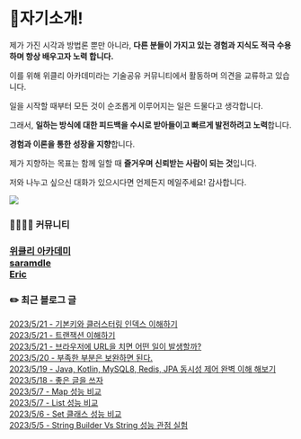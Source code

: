 
<h1>🙋자기소개!</h1>

제가 가진 시각과 방법론 뿐만 아니라, **다른 분들이 가지고 있는 경험과 지식도 적극 수용하며 항상 배우고자 노력 합니다.**

이를 위해 위클리 아카데미라는 기술공유 커뮤니티에서  활동하며 의견을 교류하고 있습니다.

일을 시작할 때부터 모든 것이 순조롭게 이루어지는 일은 드물다고 생각합니다. 

그래서, **일하는 방식에 대한 피드백을 수시로 받아들이고 빠르게 발전하려고 노력**합니다. 

**경험과 이론을 통한 성장을 지향**합니다.

제가 지향하는 목표는 함께 일할 때 **즐거우며 신뢰받는 사람이 되는 것**입니다.

저와 나누고 싶으신 대화가 있으시다면 언제든지 메일주세요! 감사합니다.


![](https://github-profile-trophy.vercel.app/?username=jungmini0601&theme=flat&no-frame=true&margin-w=30)

<h3>  👨‍👨‍👦‍👦 커뮤니티 <h3>

[위클리 아카데미](https://www.weekly.ac/) <br>
[saramdle](https://discord.gg/aupDwXxfnc) <br>
[Eric](https://discord.com/invite/7qNA6tG) <br>

<h3>✏️ 최근 블로그 글</h3> 

[2023/5/21 - 기본키와 클러스터링 인덱스 이해하기](https://jungmini-laboratory.tistory.com/60) <br>
[2023/5/21 - 트랜잭션 이해하기](https://jungmini-laboratory.tistory.com/59) <br>
[2023/5/21 - 브라우저에 URL을 치면 어떤 일이 발생할까?](https://jungmini-laboratory.tistory.com/58) <br>
[2023/5/20 - 부족한 부분은 보완하면 된다.](https://jungmini-laboratory.tistory.com/57) <br>
[2023/5/19 - Java, Kotlin, MySQL8, Redis, JPA 동시성 제어 완벽 이해 해보기](https://jungmini-laboratory.tistory.com/56) <br>
[2023/5/18 - 좋은 글을 쓰자](https://jungmini-laboratory.tistory.com/55) <br>
[2023/5/7 - Map 성능 비교](https://jungmini-laboratory.tistory.com/52) <br>
[2023/5/7 - List 성능 비교](https://jungmini-laboratory.tistory.com/51) <br>
[2023/5/6 - Set 클래스 성능 비교](https://jungmini-laboratory.tistory.com/50) <br>
[2023/5/5 - String Builder Vs String 성능 관점 실험](https://jungmini-laboratory.tistory.com/49) <br>
